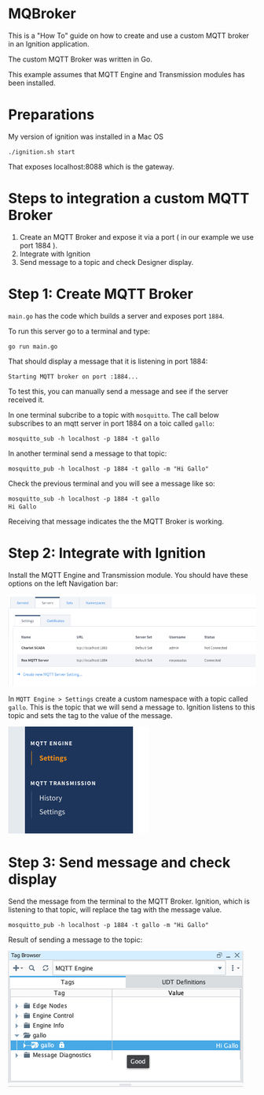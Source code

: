 # MQBroker

This is a "How To" guide on how to create and use a custom MQTT broker in an 
Ignition application.

The custom MQTT Broker was written in Go.

This example assumes that MQTT Engine and Transmission modules has been installed.


# Preparations

My version of ignition was installed in a Mac OS

    ./ignition.sh start

That exposes localhost:8088 which is the gateway. 

# Steps to integration a custom MQTT Broker 

1. Create an MQTT Broker and expose it via a port ( in our example we use port 1884 ).
2. Integrate with Ignition
3. Send message to a topic and check Designer display.


# Step 1:  Create MQTT Broker

`main.go` has the code which builds a server and exposes port `1884`. 

To run this server go to a terminal and type: 

    go run main.go

That should display a message that it is listening in port 1884:

    Starting MQTT broker on port :1884...

To test this, you can manually send a message and see if the server received it.

In one terminal subcribe to a topic with `mosquitto`.  The call below subscribes to an
mqtt server in port 1884 on a toic called `gallo`: 

    mosquitto_sub -h localhost -p 1884 -t gallo

In another terminal send a message to that topic:

    mosquitto_pub -h localhost -p 1884 -t gallo -m "Hi Gallo"

Check the previous terminal and you will see a message like so: 

    mosquitto_sub -h localhost -p 1884 -t gallo
    Hi Gallo

Receiving that message indicates the the MQTT Broker is working.


# Step 2: Integrate with Ignition

Install the MQTT Engine and Transmission module. You should have these options on the left Navigation bar:


![Custom MQTT server](images/mqtt-server.png)


In `MQTT Engine > Settings` create a custom namespace with a topic called `gallo`. 
This is the topic that we will send a message to.  Ignition listens to this topic and sets the tag to the value of 
the message. 

![Modules Left Nav](images/modules-left-nav.png)


# Step 3: Send message and check display

Send the message from the terminal to the MQTT Broker. Ignition, which is listening to that topic, will replace the 
tag with the message value. 

    mosquitto_pub -h localhost -p 1884 -t gallo -m "Hi Gallo"

Result of sending a message to the topic: 

![Output](images/output.png)


